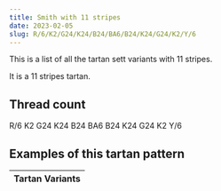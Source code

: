 ```yaml
---
title: Smith with 11 stripes
date: 2023-02-05
slug: R/6/K2/G24/K24/B24/BA6/B24/K24/G24/K2/Y/6
---
```

This is a list of all the tartan sett variants with 11 stripes.

It is a 11 stripes tartan.


## Thread count
R/6 K2 G24 K24 B24 BA6 B24 K24 G24 K2 Y/6

## Examples of this tartan pattern

| Tartan Variants |
|---------------|

